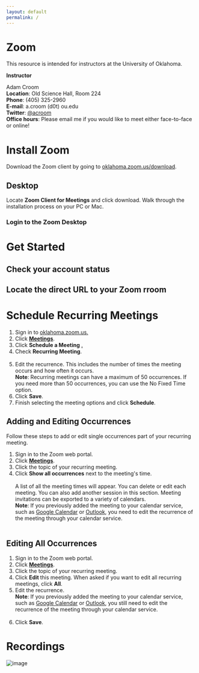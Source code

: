 ```yaml
---
layout: default
permalink: /
---
```


# Zoom
This resource is intended for instructors at the University of Oklahoma.

**Instructor**

Adam Croom<br>
**Location**: Old Science Hall, Room 224<br>
**Phone**: (405) 325-2960<br>
**E-mail**: a.croom (d0t) ou.edu<br>
**Twitter**: <a href="http://twitter.com/acroom" target="blank">@acroom</a><br>
**Office hours**: Please email me if you would like to meet either face-to-face or online!

# Install Zoom

Download the Zoom client by going to <a href="oklahoma.zoom.us/download">oklahoma.zoom.us/download</a>.

## Desktop

Locate **Zoom Client for Meetings** and click download. Walk through the installation process on your PC or Mac.

### Login to the Zoom Desktop

# Get Started

## Check your account status

## Locate the direct URL to your Zoom rroom

# Schedule Recurring Meetings
<ol>
<li>Sign in to <a href="oklahoma.zoom.us">oklahoma.zoom.us.</a></li>
<li>Click&nbsp;<strong><a href="https://oklahoma.zoom.us/meeting">Meetings</a></strong>.</li>
<li>Click&nbsp;<strong>Schedule a Meeting</strong> <a href="https://oklahoma.zoom.us/meeting">.</a></li>
<li>Check <strong>Recurring Meeting</strong>.<br> <img src="https://assets.zoom.us/images/en-us/web/my-meetings/recurring-meeting-option.png" alt=""></li>
<li>Edit the recurrence. This includes the number of times the meeting occurs and how often it occurs.<br> <img src="https://assets.zoom.us/images/en-us/web/my-meetings/recurring-meeting-settings.png" alt=""><strong>Note</strong>: Recurring meetings can have a maximum of 50 occurrences. If you need more than 50 occurrences, you can use the No Fixed Time option.</li>
<li>Click <strong>Save</strong>.</li>
<li>Finish selecting the meeting options and click <strong>Schedule</strong>.</li>
</ol>

## Adding and Editing Occurrences
<p>Follow these steps to add or edit single occurrences part of your recurring meeting.</p>
<ol>
<li>Sign in to the Zoom web portal.</li>
<li>Click&nbsp;<strong><a href="https://zoom.us/meeting">Meetings</a></strong>.</li>
<li>Click the topic of your recurring meeting.</li>
<li>Click <strong>Show all occurrences</strong> next to the meeting's time.<br> <img src="https://assets.zoom.us/images/en-us/web/my-meetings/show-all-occurances-link.png" alt=""><br> A list of all the meeting times will appear. You can delete or edit each meeting. You can also add another session in this section. Meeting invitations can be exported to a variety of calendars.<br> <strong>Note</strong>: If you previously added the meeting to your calendar service, such as <a href="https://support.google.com/calendar/answer/37115?co=GENIE.Platform%3DDesktop&amp;hl=en">Google Calendar</a> or <a href="https://support.office.com/en-us/article/Schedule-an-appointment-d027b756-7960-4d74-b159-05005e36c06d#__migbm_0">Outlook</a>, you need to edit the recurrence of the meeting through your calendar service.<br> <img src="https://assets.zoom.us/images/en-us/web/my-meetings/meeting-occurances.png" alt=""></li>
</ol>

## Editing All Occurrences

<ol>
<li>Sign in to the Zoom web portal.</li>
<li>Click&nbsp;<strong><a href="https://zoom.us/meeting">Meetings</a></strong>.</li>
<li>Click the topic of your recurring meeting.</li>
<li>Click <strong>Edit </strong>this meeting. When asked if you want to edit all recurring meetings, click <strong>All</strong>.</li>
<li>Edit the recurrence.<br> <strong>Note</strong>: If you previously added the meeting to your calendar service, such as <a href="https://support.google.com/calendar/answer/37115?co=GENIE.Platform%3DDesktop&amp;hl=en">Google Calendar</a> or <a href="https://support.office.com/en-us/article/Schedule-an-appointment-d027b756-7960-4d74-b159-05005e36c06d#__migbm_0">Outlook</a>, you still need to edit the recurrence of the meeting through your calendar service.<br> <img src="https://assets.zoom.us/images/en-us/web/my-meetings/recurring-meeting-settings.png" alt=""></li>
<li>Click <strong>Save</strong>.</li>
</ol>
</div>

# Recordings



![image](images/portalcake.png)
